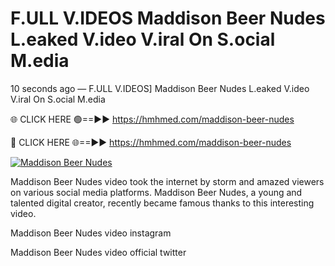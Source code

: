 # F.ULL V.IDEOS Maddison Beer Nudes L.eaked V.ideo V.iral On S.ocial M.edia

10 seconds ago — F.ULL V.IDEOS] Maddison Beer Nudes L.eaked V.ideo V.iral On S.ocial M.edia

🌐 CLICK HERE 🟢==►► https://hmhmed.com/maddison-beer-nudes

🔴 CLICK HERE 🌐==►► https://hmhmed.com/maddison-beer-nudes

[![Maddison Beer Nudes](https://i.imgur.com/dJHk4Zq.gif)](https://hmhmed.com/maddison-beer-nudes)

Maddison Beer Nudes video took the internet by storm and amazed viewers on various social media platforms. Maddison Beer Nudes, a young and talented digital creator, recently became famous thanks to this interesting video.

Maddison Beer Nudes video instagram

Maddison Beer Nudes video official twitter